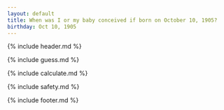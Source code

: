 ```yaml
---
layout: default
title: When was I or my baby conceived if born on October 10, 1905?
birthday: Oct 10, 1905
---
```


{% include header.md %}

{% include guess.md %}

{% include calculate.md %}

{% include safety.md %}

{% include footer.md %}



